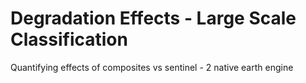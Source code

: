 # Degradation Effects - Large Scale Classification
Quantifying effects of composites vs sentinel - 2 native earth engine